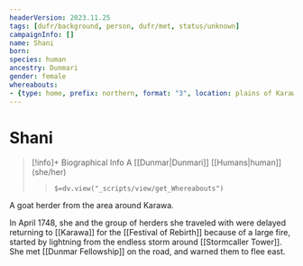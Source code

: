 ```yaml
---
headerVersion: 2023.11.25
tags: [dufr/background, person, dufr/met, status/unknown]
campaignInfo: []
name: Shani
born:
species: human
ancestry: Dunmari
gender: female
whereabouts: 
- {type: home, prefix: northern, format: "3", location: plains of Karawa }
---
```

# Shani
>[!info]+ Biographical Info
> A [[Dunmar|Dunmari]] [[Humans|human]] (she/her)
>> `$=dv.view("_scripts/view/get_Whereabouts")`

A goat herder from the area around Karawa. 

In April 1748, she and the group of herders she traveled with were delayed returning to [[Karawa]] for the [[Festival of Rebirth]] because of a large fire, started by lightning from the endless storm around [[Stormcaller Tower]]. She met [[Dunmar Fellowship]] on the road, and warned them to flee east. 